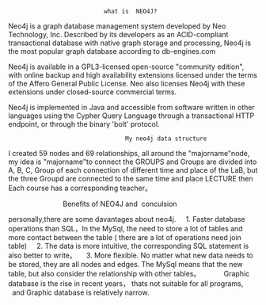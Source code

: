                                what is  NEO4J?
Neo4j is a graph database management system developed by Neo Technology, Inc. Described by its developers as an ACID-compliant transactional database with native graph storage and processing, Neo4j is the most popular graph database according to db-engines.com

Neo4j is available in a GPL3-licensed open-source "community edition", with online backup and high availability extensions licensed under the terms of the Affero General Public License. Neo also licenses Neo4j with these extensions under closed-source commercial terms.

Neo4j is implemented in Java and accessible from software written in other languages using the Cypher Query Language through a transactional HTTP endpoint, or through the binary 'bolt' protocol.


                                     My neo4j data structure

I created 59 nodes and 69 relationships, all around the "majorname"node, my idea is "majorname"to connect the GROUPS and Groups  are divided into A, B, C, Group of each connection of different time and place of the LaB, but the three Groupd are connected to the same time and place LECTURE then Each course has a corresponding teacher。   




                             Benefits of NEO4J and  conculsion
      
      
    
 personally,there are some davantages about neo4j. 
     1. Faster database operations than SQL，In the MySql, the need to store a lot of tables and more contact between the table ( there are a lot of operations need join table)
     2. The data is more intuitive, the corresponding SQL statement is also better to write。
     3. More flexible. No matter what new data needs to be stored, they are all nodes and edges. The MySql means that the new table, but also consider the relationship with other tables。
     
        Graphic database is the rise in recent years， thats  not suitable for all programs,
         and Graphic database is relatively narrow.
                
